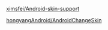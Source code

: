 


[ximsfei/Android-skin-support](https://github.com/ximsfei/Android-skin-support)

[hongyangAndroid/AndroidChangeSkin](https://github.com/hongyangAndroid/AndroidChangeSkin)